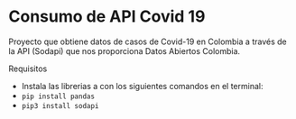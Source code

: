 
# Consumo de API Covid 19
Proyecto que obtiene datos de casos de Covid-19 en Colombia a través de la API (Sodapi) que nos proporciona Datos Abiertos Colombia.

Requisitos
- Instala las librerias a con los siguientes comandos en el terminal:
- `pip install pandas`
- `pip3 install sodapi`
